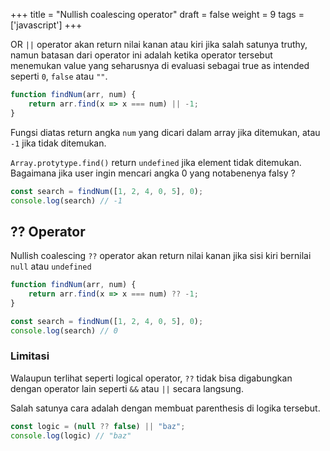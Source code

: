 +++
title = "Nullish coalescing operator"
draft = false
weight = 9
tags = ['javascript']
+++

OR `||` operator akan return nilai kanan atau kiri jika salah satunya truthy, namun batasan dari operator ini adalah ketika operator tersebut menemukan value yang seharusnya di evaluasi sebagai true as intended seperti `0`, `false` atau `""`.
 
```js
function findNum(arr, num) {
	return arr.find(x => x === num) || -1;
}
```

Fungsi diatas return angka `num` yang dicari dalam array jika ditemukan, atau `-1` jika tidak ditemukan.

`Array.protytype.find()` return `undefined` jika element tidak ditemukan. Bagaimana jika user ingin mencari angka 0 yang notabenenya falsy ?

```js
const search = findNum([1, 2, 4, 0, 5], 0);
console.log(search) // -1
```

## ?? Operator

Nullish coalescing `??` operator akan return nilai kanan jika sisi kiri bernilai `null` atau `undefined`

```js
function findNum(arr, num) {
	return arr.find(x => x === num) ?? -1;
}
```

```js
const search = findNum([1, 2, 4, 0, 5], 0);
console.log(search) // 0
```

### Limitasi

Walaupun terlihat seperti logical operator, `??` tidak bisa digabungkan dengan operator lain seperti `&&` atau `||` secara langsung.

Salah satunya cara adalah dengan membuat parenthesis di logika tersebut.

```js
const logic = (null ?? false) || "baz";
console.log(logic) // "baz"
```
